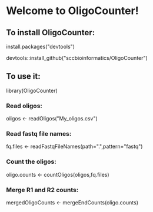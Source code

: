# Welcome to OligoCounter!

## To install OligoCounter:

install.packages("devtools")

devtools::install_github("sccbioinformatics/OligoCounter")

## To use it:

library(OligoCounter)

### Read oligos:

oligos <- readOligos("My_oligos.csv")

### Read fastq file names:

fq.files <- readFastqFileNames(path=".",pattern="fastq")

### Count the oligos:

oligo.counts <- countOligos(oligos,fq.files)

### Merge R1 and R2 counts:

mergedOligoCounts <- mergeEndCounts(oligo.counts)
